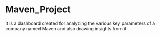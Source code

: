 # Maven_Project

It is a dashboard created for analyzing the various key parameters of a company named Maven and also drawing insights from it.
